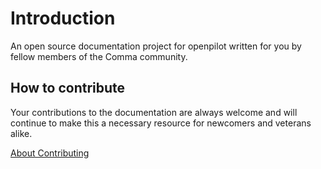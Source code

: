 # Introduction



An open source documentation project for openpilot written for you by fellow members of the Comma community.

## How to contribute

Your contributions to the documentation are always welcome and will continue to make this a necessary resource for newcomers and veterans alike.

[About Contributing](documentation/contributing.md)

